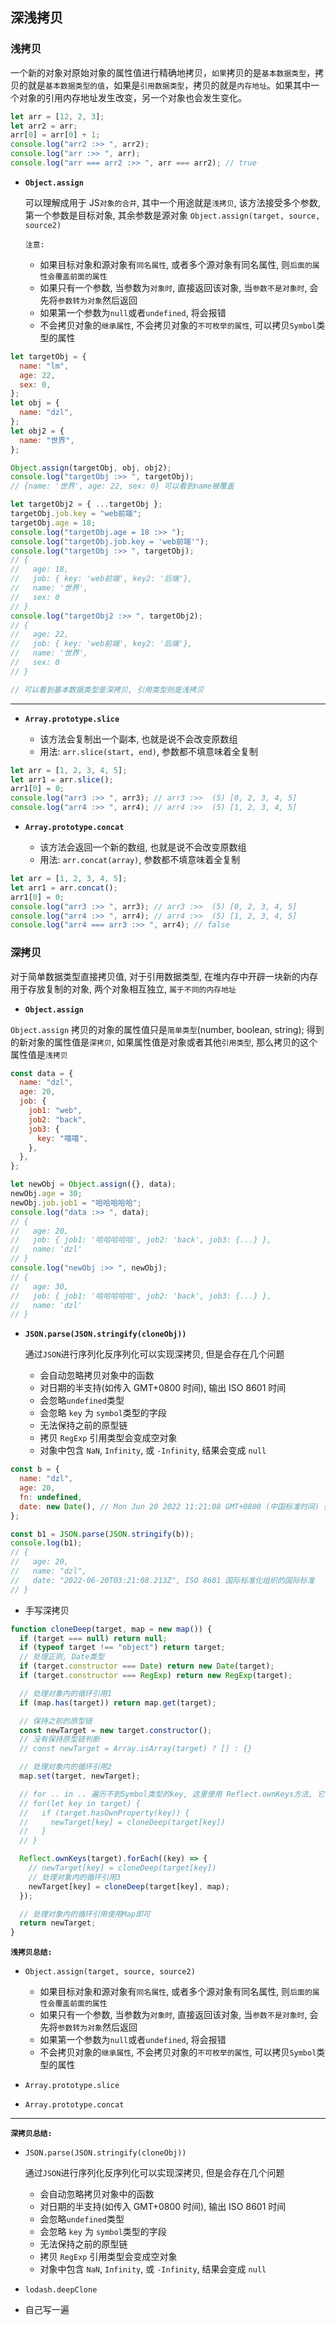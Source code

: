 ## 深浅拷贝

### 浅拷贝

一个新的对象对原始对象的属性值进行精确地拷贝，`如果`拷贝的是`基本数据类型`，拷贝的就是`基本数据类型的值`，如果是`引用数据类型`，拷贝的就是`内存地址`。如果其中一个对象的引用内存地址发生改变，另一个对象也会发生变化。

```javascript {6}
let arr = [12, 2, 3];
let arr2 = arr;
arr[0] = arr[0] + 1;
console.log("arr2 :>> ", arr2);
console.log("arr :>> ", arr);
console.log("arr === arr2 :>> ", arr === arr2); // true
```

- **`Object.assign`**

  可以理解成用于 JS`对象的合并`, 其中一个用途就是`浅拷贝`, 该方法接受多个参数, 第一个参数是目标对象, 其余参数是源对象 `Object.assign(target, source, source2)`

  `注意:`

  - 如果目标对象和源对象有`同名属性`, 或者多个源对象有同名属性, 则`后面的属性会覆盖前面的属性`
  - 如果只有一个参数, 当参数为`对象时`, 直接返回该对象, 当`参数不是对象时`, 会先将`参数转为对象`然后返回
  - 如果第一个参数为`null`或者`undefined`, 将会报错
  - 不会拷贝对象的`继承属性`, 不会拷贝对象的`不可枚举的属性`, 可以拷贝`Symbol`类型的属性

```javascript
let targetObj = {
  name: "lm",
  age: 22,
  sex: 0,
};
let obj = {
  name: "dzl",
};
let obj2 = {
  name: "世界",
};

Object.assign(targetObj, obj, obj2);
console.log("targetObj :>> ", targetObj);
// {name: '世界', age: 22, sex: 0} 可以看到name被覆盖

let targetObj2 = { ...targetObj };
targetObj.job.key = "web前端";
targetObj.age = 18;
console.log("targetObj.age = 18 :>> ");
console.log("targetObj.job.key = 'web前端'");
console.log("targetObj :>> ", targetObj);
// {
//   age: 18,
//   job: { key: 'web前端', key2: '后端'},
//   name: '世界',
//   sex: 0
// }
console.log("targetObj2 :>> ", targetObj2);
// {
//   age: 22,
//   job: { key: 'web前端', key2: '后端'},
//   name: '世界',
//   sex: 0
// }

// 可以看到基本数据类型是深拷贝, 引用类型则是浅拷贝
```

---

- **`Array.prototype.slice`**

  - 该方法会复制出一个副本, 也就是说不会改变原数组
  - 用法: `arr.slice(start, end)`, 参数都不填意味着全复制

```javascript
let arr = [1, 2, 3, 4, 5];
let arr1 = arr.slice();
arr1[0] = 0;
console.log("arr3 :>> ", arr3); // arr3 :>>  (5) [0, 2, 3, 4, 5]
console.log("arr4 :>> ", arr4); // arr4 :>>  (5) [1, 2, 3, 4, 5]
```

- **`Array.prototype.concat`**

  - 该方法会返回一个新的数组, 也就是说不会改变原数组
  - 用法: `arr.concat(array)`, 参数都不填意味着全复制

```javascript
let arr = [1, 2, 3, 4, 5];
let arr1 = arr.concat();
arr1[0] = 0;
console.log("arr3 :>> ", arr3); // arr3 :>>  (5) [0, 2, 3, 4, 5]
console.log("arr4 :>> ", arr4); // arr4 :>>  (5) [1, 2, 3, 4, 5]
console.log("arr4 === arr3 :>> ", arr4); // false
```

### 深拷贝

对于简单数据类型直接拷贝值, 对于引用数据类型, 在堆内存中开辟一块新的内存用于存放复制的对象, 两个对象相互独立, `属于不同的内存地址`

- **`Object.assign`**

`Object.assign` 拷贝的对象的属性值只是`简单类型`(number, boolean, string);
得到的新对象的属性值是`深拷贝`,
如果属性值是对象或者其他`引用类型`,
那么拷贝的这个属性值是`浅拷贝`

```javascript
const data = {
  name: "dzl",
  age: 20,
  job: {
    job1: "web",
    job2: "back",
    job3: {
      key: "嘻嘻",
    },
  },
};

let newObj = Object.assign({}, data);
newObj.age = 30;
newObj.job.job1 = "哈哈哈哈哈";
console.log("data :>> ", data);
// {
//   age: 20,
//   job: { job1: '哈哈哈哈哈', job2: 'back', job3: {...} },
//   name: 'dzl'
// }
console.log("newObj :>> ", newObj);
// {
//   age: 30,
//   job: { job1: '哈哈哈哈哈', job2: 'back', job3: {...} },
//   name: 'dzl'
// }
```

- **`JSON.parse(JSON.stringify(cloneObj))`**

  通过`JSON`进行序列化反序列化可以实现深拷贝, 但是会存在几个问题

  - 会自动忽略拷贝对象中的函数
  - 对日期的半支持(如传入 GMT+0800 时间), 输出 ISO 8601 时间
  - 会忽略`undefined`类型
  - 会忽略 `key` 为 `symbol`类型的字段
  - 无法保持之前的原型链
  - 拷贝 `RegExp` 引用类型会变成空对象
  - 对象中包含 `NaN`, `Infinity`, 或 `-Infinity`, 结果会变成 `null`

```javascript
const b = {
  name: "dzl",
  age: 20,
  fn: undefined,
  date: new Date(), // Mon Jun 20 2022 11:21:08 GMT+0800 (中国标准时间) {}
};

const b1 = JSON.parse(JSON.stringify(b));
console.log(b1);
// {
//   age: 20,
//   name: "dzl",
//   date: "2022-06-20T03:21:08.213Z", ISO 8601 国际标准化组织的国际标准
// }
```

- 手写深拷贝

```javascript
function cloneDeep(target, map = new map()) {
  if (target === null) return null;
  if (typeof target !== "object") return target;
  // 处理正则, Date类型
  if (target.constructor === Date) return new Date(target);
  if (target.constructor === RegExp) return new RegExp(target);

  // 处理对象内的循环引用1
  if (map.has(target)) return map.get(target);

  // 保持之前的原型链
  const newTarget = new target.constructor();
  // 没有保持原型链判断
  // const newTarget = Array.isArray(target) ? [] : {}

  // 处理对象内的循环引用2
  map.set(target, newTarget);

  // for .. in .. 遍历不到Symbol类型的key, 这里使用 Reflect.ownKeys方法, 它可以遍历当前对象的所有key
  // for(let key in target) {
  //   if (target.hasOwnProperty(key)) {
  //     newTarget[key] = cloneDeep(target[key])
  //   }
  // }

  Reflect.ownKeys(target).forEach((key) => {
    // newTarget[key] = cloneDeep(target[key])
    // 处理对象内的循环引用3
    newTarget[key] = cloneDeep(target[key], map);
  });

  // 处理对象内的循环引用使用Map即可
  return newTarget;
}
```

**`浅拷贝总结:`**

- `Object.assign(target, source, source2)`

  - 如果目标对象和源对象有`同名属性`, 或者多个源对象有同名属性, 则`后面的属性会覆盖前面的属性`
  - 如果只有一个参数, 当参数为`对象时`, 直接返回该对象, 当`参数不是对象时`, 会先将`参数转为对象`然后返回
  - 如果第一个参数为`null`或者`undefined`, 将会报错
  - 不会拷贝对象的`继承属性`, 不会拷贝对象的`不可枚举的属性`, 可以拷贝`Symbol`类型的属性

- `Array.prototype.slice`
- `Array.prototype.concat`

--------------

**`深拷贝总结:`**

- `JSON.parse(JSON.stringify(cloneObj))`

  通过`JSON`进行序列化反序列化可以实现深拷贝, 但是会存在几个问题

  - 会自动忽略拷贝对象中的函数
  - 对日期的半支持(如传入 GMT+0800 时间), 输出 ISO 8601 时间
  - 会忽略`undefined`类型
  - 会忽略 `key` 为 `symbol`类型的字段
  - 无法保持之前的原型链
  - 拷贝 `RegExp` 引用类型会变成空对象
  - 对象中包含 `NaN`, `Infinity`, 或 `-Infinity`, 结果会变成 `null`

- `lodash.deepClone`
- 自己写一遍
